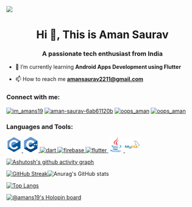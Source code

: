 ![](https://komarev.com/ghpvc/?username=oops-aman&color=blueviolet)

<h1 align="center">Hi 👋, This is Aman Saurav</h1>

<h3 align="center">A passionate tech enthusiast from India</h3>

- 🌱 I’m currently learning **Android Apps Development using Flutter**

- 📫 How to reach me **amansaurav2211@gmail.com**

<h3 align="left">Connect with me:</h3>
<p align="left">
<a href="https://twitter.com/im_amans19" target="blank"><img align="center" src="https://raw.githubusercontent.com/rahuldkjain/github-profile-readme-generator/master/src/images/icons/Social/twitter.svg" alt="im_amans19" height="30" width="40" /></a>
<a href="https://linkedin.com/in/aman-saurav-6ab61120b" target="blank"><img align="center" src="https://raw.githubusercontent.com/rahuldkjain/github-profile-readme-generator/master/src/images/icons/Social/linked-in-alt.svg" alt="aman-saurav-6ab61120b" height="30" width="40" /></a>
<a href="https://www.hackerrank.com/oops_aman" target="blank"><img align="center" src="https://raw.githubusercontent.com/rahuldkjain/github-profile-readme-generator/master/src/images/icons/Social/hackerrank.svg" alt="oops_aman" height="30" width="40" /></a>
<a href="https://www.leetcode.com/oops_aman" target="blank"><img align="center" src="https://raw.githubusercontent.com/rahuldkjain/github-profile-readme-generator/master/src/images/icons/Social/leet-code.svg" alt="oops_aman" height="30" width="40" /></a>
</p>

<h3 align="left">Languages and Tools:</h3>
<p align="left"> <a href="https://www.cprogramming.com/" target="_blank" rel="noreferrer"> <img src="https://raw.githubusercontent.com/devicons/devicon/master/icons/c/c-original.svg" alt="c" width="40" height="40"/> </a> <a href="https://www.w3schools.com/cpp/" target="_blank" rel="noreferrer"> <img src="https://raw.githubusercontent.com/devicons/devicon/master/icons/cplusplus/cplusplus-original.svg" alt="cplusplus" width="40" height="40"/> </a> <a href="https://dart.dev" target="_blank" rel="noreferrer"> <img src="https://www.vectorlogo.zone/logos/dartlang/dartlang-icon.svg" alt="dart" width="40" height="40"/> </a> <a href="https://firebase.google.com/" target="_blank" rel="noreferrer"> <img src="https://www.vectorlogo.zone/logos/firebase/firebase-icon.svg" alt="firebase" width="40" height="40"/> </a> <a href="https://flutter.dev" target="_blank" rel="noreferrer"> <img src="https://www.vectorlogo.zone/logos/flutterio/flutterio-icon.svg" alt="flutter" width="40" height="40"/> </a> <a href="https://www.java.com" target="_blank" rel="noreferrer"> <img src="https://raw.githubusercontent.com/devicons/devicon/master/icons/java/java-original.svg" alt="java" width="40" height="40"/> </a> <a href="https://www.mysql.com/" target="_blank" rel="noreferrer"> <img src="https://raw.githubusercontent.com/devicons/devicon/master/icons/mysql/mysql-original-wordmark.svg" alt="mysql" width="40" height="40"/> </a> </p>

[![Ashutosh's github activity graph](https://github-readme-activity-graph.cyclic.app/graph?username=oops-aman&theme=github-dark)](https://github.com/ashutosh00710/github-readme-activity-graph)

[![GitHub Streak](https://streak-stats.demolab.com/?user=oops-aman&theme=tokyonight_duo)](https://git.io/streak-stats)![Anurag's GitHub stats](https://github-readme-stats.vercel.app/api?username=oops-aman&show_icons=true&theme=midnight-purple)

[![Top Langs](https://github-readme-stats.vercel.app/api/top-langs/?username=oops-aman&layout=compact)](https://github.com/anuraghazra/github-readme-stats)


[![@amans19's Holopin board](https://holopin.me/amans19)](https://holopin.io/@amans19)
